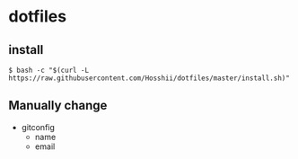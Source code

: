 # dotfiles

## install
`$ bash -c "$(curl -L https://raw.githubusercontent.com/Hosshii/dotfiles/master/install.sh)"`

## Manually change
- gitconfig
    - name
    - email
